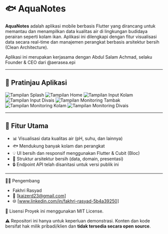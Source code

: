 # 🐟 AquaNotes

**AquaNotes** adalah aplikasi mobile berbasis Flutter yang dirancang untuk memantau dan menampilkan data kualitas air di lingkungan budidaya perairan seperti kolam ikan. Aplikasi ini dilengkapi dengan fitur visualisasi data secara real-time dan manajemen perangkat berbasis arsitektur bersih (Clean Architecture).

Aplikasi ini merupakan kerjasama dengan Abdul Salam Achmad, selaku Founder & CEO dari @aerasea.epi

---

## 📱 Pratinjau Aplikasi

![Tampilan Splash](preview/input_divais.png)
![Tampilan Home](preview/splash_preview.png)
![Tampilan Input Kolam](preview/input_kolam.png)
![Tampilan Input Divais](preview/input_kolam.png)
![Tampilan Monitoring Tambak](preview/monitor_tambak.png)
![Tampilan Monitoring Kolam](preview/monitor_kolam.png)
![Tampilan Monitoring Divais](preview/monitor_divais.png)

---

## 🚀 Fitur Utama

- 📊 Visualisasi data kualitas air (pH, suhu, dan lainnya)
- 🐟 Mendukung banyak kolam dan perangkat
- 💡 UI bersih dan responsif menggunakan Flutter & Cubit (Bloc)
- 🧱 Struktur arsitektur bersih (data, domain, presentasi)
- 🔒 Endpoint API telah disanitasi untuk versi publik ini

---

👨‍💻 Pengembang

- Fakhri Rasyad
- 📧 [kaizerd23@gmail.com]
- 🌐 [www.linkedin.com/in/fakhri-rasyad-5b4a39250]

📄 Lisensi
Proyek ini menggunakan MIT License.

⚠️ Repositori ini hanya untuk keperluan demonstrasi. Konten dan kode bersifat hak milik pribadi/klien dan **tidak tersedia secara open source**.
